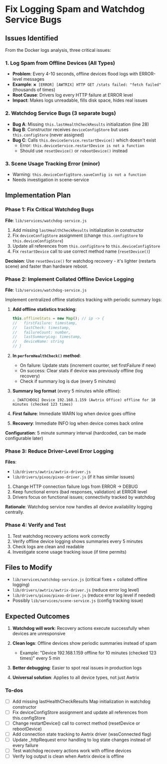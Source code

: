 <!-- aa4941fa-8010-422b-9d87-b30113de9edf 73392d86-b4d1-4625-aaec-31eb8b5b5894 -->

# Fix Logging Spam and Watchdog Service Bugs

## Issues Identified

From the Docker logs analysis, three critical issues:

### 1. Log Spam from Offline Devices (All Types)

- **Problem**: Every 4-10 seconds, offline devices flood logs with ERROR-level messages
- **Example**: `❌ [ERROR] [AWTRIX] HTTP GET /stats failed: "fetch failed"` (thousands of times)
- **Root Cause**: Drivers log every HTTP failure at ERROR level
- **Impact**: Makes logs unreadable, fills disk space, hides real issues

### 2. Watchdog Service Bugs (3 separate bugs)

- **Bug A**: Missing `this.lastHealthCheckResults` initialization (line 28)
- **Bug B**: Constructor receives `deviceConfigStore` but uses `this.configStore` (never assigned)
- **Bug C**: Calls `this.deviceService.restartDevice()` which doesn't exist
  - Error: `this.deviceService.restartDevice is not a function`
  - Should use `resetDevice()` or `rebootDevice()` instead

### 3. Scene Usage Tracking Error (minor)

- Warning: `this.deviceConfigStore.saveConfig is not a function`
- Needs investigation in scene-service

## Implementation Plan

### Phase 1: Fix Critical Watchdog Bugs

**File**: `lib/services/watchdog-service.js`

1. Add missing `lastHealthCheckResults` initialization in constructor
2. Fix `deviceConfigStore` assignment (change `this.configStore` to `this.deviceConfigStore`)
3. Update all references from `this.configStore` to `this.deviceConfigStore`
4. Fix `restartDevice` call to use correct method name (`resetDevice()`)

**Decision**: Use `resetDevice()` for watchdog recovery - it's lighter (restarts scene) and faster than hardware reboot.

### Phase 2: Implement Collated Offline Device Logging

**File**: `lib/services/watchdog-service.js`

Implement centralized offline statistics tracking with periodic summary logs:

1. **Add offline statistics tracking**:

   ```javascript
   this.offlineStats = new Map(); // ip -> {
   //   firstFailure: timestamp,
   //   lastCheck: timestamp,
   //   failureCount: number,
   //   lastSummaryLog: timestamp,
   //   deviceName: string
   // }
   ```

2. **In `performHealthCheck()` method**:
   - On failure: Update stats (increment counter, set firstFailure if new)
   - On success: Clear stats if device was previously offline (log recovery)
   - Check if summary log is due (every 5 minutes)

3. **Summary log format** (every 5 minutes while offline):

   ```
   ⚠️ [WATCHDOG] Device 192.168.1.159 (Awtrix Office) offline for 10 minutes (checked 123 times)
   ```

4. **First failure**: Immediate WARN log when device goes offline
5. **Recovery**: Immediate INFO log when device comes back online

**Configuration**: 5 minute summary interval (hardcoded, can be made configurable later)

### Phase 3: Reduce Driver-Level Error Logging

**Files**:

- `lib/drivers/awtrix/awtrix-driver.js`
- `lib/drivers/pixoo/pixoo-driver.js` (if it has similar issues)

1. Change HTTP connection failure logs from ERROR → DEBUG
2. Keep functional errors (bad responses, validation) at ERROR level
3. Drivers focus on functional issues; connectivity tracked by watchdog

**Rationale**: Watchdog service now handles all device availability logging centrally.

### Phase 4: Verify and Test

1. Test watchdog recovery actions work correctly
2. Verify offline device logging shows summaries every 5 minutes
3. Check logs are clean and readable
4. Investigate scene usage tracking issue (if time permits)

## Files to Modify

- `lib/services/watchdog-service.js` (critical fixes + collated offline logging)
- `lib/drivers/awtrix/awtrix-driver.js` (reduce error log level)
- `lib/drivers/pixoo/pixoo-driver.js` (reduce error log level if needed)
- Possibly `lib/services/scene-service.js` (config tracking issue)

## Expected Outcomes

1. **Watchdog will work**: Recovery actions execute successfully when devices are unresponsive
2. **Clean logs**: Offline devices show periodic summaries instead of spam
   - Example: "Device 192.168.1.159 offline for 10 minutes (checked 123 times)" every 5 min

3. **Better debugging**: Easier to spot real issues in production logs
4. **Universal solution**: Applies to all device types, not just Awtrix

### To-dos

- [ ] Add missing lastHealthCheckResults Map initialization in watchdog constructor
- [ ] Fix deviceConfigStore assignment and update all references from this.configStore
- [ ] Change restartDevice() call to correct method (resetDevice or rebootDevice)
- [ ] Add connection state tracking to Awtrix driver (wasConnected flag)
- [ ] Update \_httpRequest error handling to log state changes instead of every failure
- [ ] Test watchdog recovery actions work with offline devices
- [ ] Verify log output is clean when Awtrix device is offline
